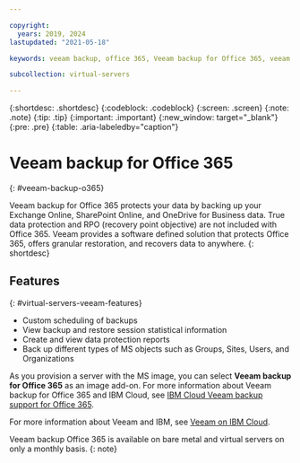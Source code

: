 ```yaml
---

copyright:
  years: 2019, 2024
lastupdated: "2021-05-18"

keywords: veeam backup, office 365, Veeam backup for Office 365, veeam

subcollection: virtual-servers

---
```


{:shortdesc: .shortdesc}
{:codeblock: .codeblock}
{:screen: .screen}
{:note: .note}
{:tip: .tip}
{:important: .important}
{:new_window: target="_blank"}
{:pre: .pre}
{:table: .aria-labeledby="caption"}

# Veeam backup for Office 365
{: #veeam-backup-o365}

Veeam backup for Office 365 protects your data by backing up your Exchange Online, SharePoint Online, and OneDrive for Business data. True data protection and RPO (recovery point objective) are not included with Office 365. Veeam provides a software defined solution that protects Office 365, offers granular restoration, and recovers data to anywhere.
{: shortdesc}

## Features
{: #virtual-servers-veeam-features}

* Custom scheduling of backups
* View backup and restore session statistical information
* Create and view data protection reports
* Back up different types of MS objects such as Groups, Sites, Users, and Organizations

As you provision a server with the MS image, you can select **Veeam backup for Office 365** as an image add-on. 
For more information about Veeam backup for Office 365 and IBM Cloud, see [IBM Cloud Veeam backup support for Office 365](https://www.ibm.com/cloud/blog/ibm-cloud-announces-new-veeam-backup-support-for-microsoft-office-365).

For more information about Veeam and IBM, see [Veeam on IBM Cloud](https://www.ibm.com/cloud/veeam).

Veeam backup Office 365 is available on bare metal and virtual servers on only a monthly basis. 
{: note}
